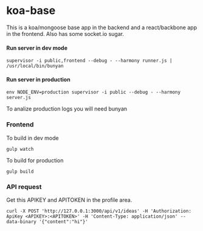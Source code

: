 # koa-base
This is a koa/mongoose base app in the backend and a react/backbone app in the frontend. Also has some socket.io sugar.

#### Run server in dev mode

```
supervisor -i public,frontend --debug - --harmony runner.js | /usr/local/bin/bunyan
```

#### Run server in production

```
env NODE_ENV=production supervisor -i public --debug - --harmony server.js
```
To analize production logs you will need bunyan

### Frontend

To build in dev mode
```
gulp watch
```

To build for production
```
gulp build
```

### API request

Get this APIKEY and APITOKEN in the profile area.
```
curl -X POST 'http://127.0.0.1:3000/api/v1/ideas' -H 'Authorization: ApiKey <APIKEY>:<APITOKEN>' -H 'Content-Type: application/json' --data-binary '{"content":"hi"}'
```
